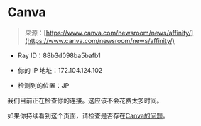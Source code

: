 <!--yml

分类：未分类

日期：2024-05-29 12:42:00

-->

# Canva

> 来源：[https://www.canva.com/newsroom/news/affinity/](https://www.canva.com/newsroom/news/affinity/)

+   Ray ID：88b3d098ba5bafb1

+   你的 IP 地址：172.104.124.102

+   检测到的位置：JP

我们目前正在检查你的连接。这应该不会花费太多时间。

如果你持续看到这个页面，请检查是否存在[Canva的问题](https://www.canvastatus.com/)。
